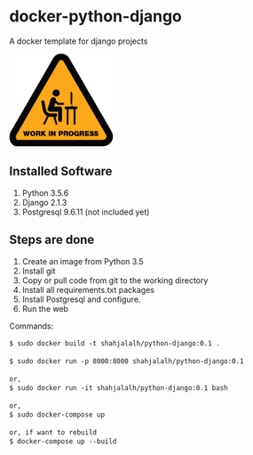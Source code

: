# docker-python-django

A docker template for django projects

<img src="./images/under-construction.png" alt="Under Construction" width="187" height="167"/>


## Installed Software

1. Python 3.5.6
2. Django 2.1.3
3. Postgresql 9.6.11 (not included yet)

## Steps are done
1. Create an image from Python 3.5
2. Install git 
3. Copy or pull code from git to the working directory
4. Install all requirements.txt packages
5. Install Postgresql and configure.
6. Run the web


Commands:

```
$ sudo docker build -t shahjalalh/python-django:0.1 .

$ sudo docker run -p 8000:8000 shahjalalh/python-django:0.1

or,
$ sudo docker run -it shahjalalh/python-django:0.1 bash

or,
$ sudo docker-compose up

or, if want to rebuild
$ docker-compose up --build
```

